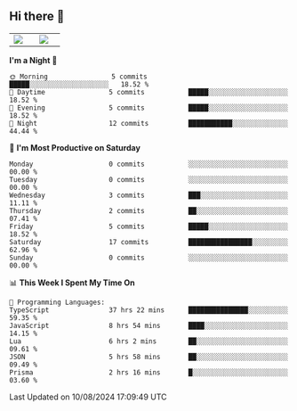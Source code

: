 ## Hi there 👋

<p align="center">
  <table align="center">
  <tr border="none">
  <td width="35%" align="center">
    <img  align="center"  src="http://github-profile-summary-cards.vercel.app/api/cards/stats?username=ricepunk&theme=github_dark" />
  </td>
    
  <td width="65%" align="center">
    <img  align="center"  src="http://github-profile-summary-cards.vercel.app/api/cards/profile-details?username=ricepunk&theme=github_dark" />
  </td>
  </tr>
  </table>
</p>

<!--START_SECTION:waka-->
**I'm a Night 🦉** 

```text
🌞 Morning                5 commits           █████░░░░░░░░░░░░░░░░░░░░   18.52 % 
🌆 Daytime                5 commits           █████░░░░░░░░░░░░░░░░░░░░   18.52 % 
🌃 Evening                5 commits           █████░░░░░░░░░░░░░░░░░░░░   18.52 % 
🌙 Night                  12 commits          ███████████░░░░░░░░░░░░░░   44.44 % 
```
📅 **I'm Most Productive on Saturday** 

```text
Monday                   0 commits           ░░░░░░░░░░░░░░░░░░░░░░░░░   00.00 % 
Tuesday                  0 commits           ░░░░░░░░░░░░░░░░░░░░░░░░░   00.00 % 
Wednesday                3 commits           ███░░░░░░░░░░░░░░░░░░░░░░   11.11 % 
Thursday                 2 commits           ██░░░░░░░░░░░░░░░░░░░░░░░   07.41 % 
Friday                   5 commits           █████░░░░░░░░░░░░░░░░░░░░   18.52 % 
Saturday                 17 commits          ████████████████░░░░░░░░░   62.96 % 
Sunday                   0 commits           ░░░░░░░░░░░░░░░░░░░░░░░░░   00.00 % 
```


📊 **This Week I Spent My Time On** 

```text
💬 Programming Languages: 
TypeScript               37 hrs 22 mins      ███████████████░░░░░░░░░░   59.35 % 
JavaScript               8 hrs 54 mins       ████░░░░░░░░░░░░░░░░░░░░░   14.15 % 
Lua                      6 hrs 2 mins        ██░░░░░░░░░░░░░░░░░░░░░░░   09.61 % 
JSON                     5 hrs 58 mins       ██░░░░░░░░░░░░░░░░░░░░░░░   09.49 % 
Prisma                   2 hrs 16 mins       █░░░░░░░░░░░░░░░░░░░░░░░░   03.60 % 
```


 Last Updated on 10/08/2024 17:09:49 UTC
<!--END_SECTION:waka-->
